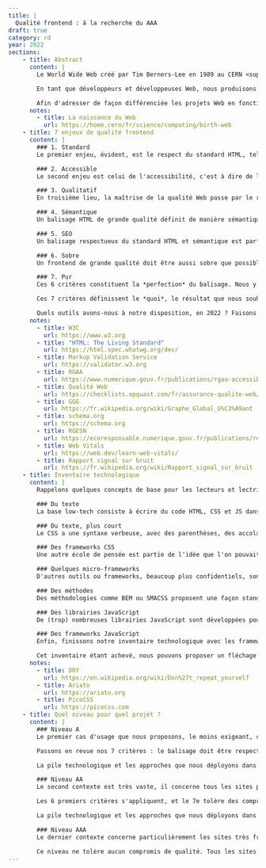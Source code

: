 ```yaml
---
title: |
  Qualité frontend : à la recherche du AAA
draft: true
category: rd
year: 2022
sections:
    - title: Abstract
      content: |
        Le World Wide Web créé par Tim Berners-Lee en 1989 au CERN <sup><a href="#note-1">1</a></sup> s'appuie sur 3 technologies : URL, HTTP et HTML. Notre proposition se concentre sur cette troisième technologie, l'HTML, qui est toujours omniprésente et qui détermine la qualité de l'expérience Web.

        En tant que développeurs et développeuses Web, nous produisons de l'HTML tous les jours. Nous avons à cœur de produire le meilleur code HTML possible, ce qui implique de définir ce qu'est un excellent code HTML. Pour cela, nous introduisons dans cet article la notion de *balisage pur et parfait* qui dessine un étalon de qualité en termes d'accessibilité, de sémantique, d'empreinte écologique, de performance et de minimisation du bruit. Nous ne prétendons pas produire un balisage pur et parfait, c'est un chantier qui devra être coopératif et évolutif. En revanche nous affirmons que la notion est nécessaire pour tendre vers un idéal, qui n'est aujourd'hui pas défini, donc pas consensuel.

        Afin d'adresser de façon différenciée les projets Web en fonction de leur nature (information / action / émotion) et de leurs usages (public / privé), nous proposons un classement en trois niveaux. Le niveau *A* fixe un standard minimum acceptable, pertinent pour les usages privés de type back-office. Le niveau *AA*, ou *double-A*, fixe un standard correct pour la plupart des productions Web. Le niveau *AAA*, ou *triple-A*, fixe le standard d'excellence absolu, le *balisage pur et parfait*.
      notes:
        - title: La naissance du Web
          url: https://home.cern/fr/science/computing/birth-web
    - title: 7 enjeux de qualité frontend
      content: |
        ### 1. Standard
        Le premier enjeu, évident, est le respect du standard HTML, tel que défini par le World Wide Web Consortium <sup><a href="#note-2">2</a></sup>. Depuis 2019 c'est un format unique, qui dispose d'une documentation à l'intention des devs <sup><a href="#note-3">3</a></sup> ainsi que d'un service de validation permettant de tester son balisage<sup><a href="#note-4">4</a></sup>.

        ### 2. Accessible
        Le second enjeu est celui de l'accessibilité, c'est à dire de la minimisation de l'exclusion. Un service numérique accessible est perceptible, utilisable, compréhensible et robuste, d'après le Référentiel Général d'Amélioration de l'Accessibilité <sup><a href="#note-5">5</a></sup>. Le référentiel définit des critères mesurables et des niveaux de conformité, qui présentent un caractère contraignant pour les services publics.

        ### 3. Qualitatif
        En troisième lieu, la maîtrise de la qualité Web passe par le respect des 240 règles Opquast <sup><a href="#note-6">6</a></sup>. Cet ensemble de bonnes pratiques en Creative Commons est élaboré depuis 2000 par des centaines de professionnelles et professionnels du Web. Chaque règle est *universelle, utile, documentée, sans valeur numérique, fait consensus et n’est pas liée à un pays ou une loi spécifique*.

        ### 4. Sémantique
        Un balisage HTML de grande qualité définit de manière sémantique le contenu des pages. Cette qualification des objets par leur nature permet de nourrir le Web sémantique et de se rapprocher du Graph Global Géant <sup><a href="#note-7">7</a></sup> inventé par Tim Berners Lee en 2007. Si le WWW partage des pages, le GGG partage des connaissances, compréhensibles par des humains comme par des algorithmes. Le projet Schema.org <sup><a href="#note-8">8</a></sup> liste les vocabulaires consensuels pour définir un grand nombre d'objets du monde réel, et les relations entre ces objets. Ces vocabulaires thématiques se nomment *ontologies*.

        ### 5. SEO
        Un balisage respectueux du standard HTML et sémantique est parfait pour les moteurs de recherche. Cela remplit la part technique du *Search Engine Optimization* (SEO). En pratique, des balises parasites propriétaires sont souvent ajoutées afin d'améliorer les partages sur les réseaux sociaux, notamment Facebook et Twitter. Dans un monde parfaitement interopérable, ces balises ne devraient pas exister, et les réseaux sociaux devraient utiliser les informations neutres et standardisées à leur disposition. Le compromis entre le balisage idéal et le balisage pragmatique devra faire l'objet d'un consensus, réévalué en fonction des évolutions des acteurs.

        ### 6. Sobre
        Un frontend de grande qualité doit être aussi sobre que possible. Le Référentiel Général d'Écoconception de Services Numériques <sup><a href="#note-9">9</a></sup> propose un jeu de critères de haut niveau applicables au frontend. À un niveau plus bas, la mise en œuvre de l'écoconception est facilitée par un ensemble d'indicateurs nommés *Web Vitals* par Google <sup><a href="#note-10">10</a></sup>. Ces métriques lient sobriété et performance, et sont assorties d'exemples de bonnes pratiques et d'études de cas.

        ### 7. Pur
        Ces 6 critères constituent la *perfection* du balisage. Nous y ajoutons la nécessité de minimiser le bruit, qui constitue sa *pureté*. Le rapport signal/bruit <sup><a href="#note-11">11</a></sup> est un indicateur de la qualité de transmission d'une information, mesuré habituellement en décibels. Curieusement, cet indicateur largement consensuel dans de nombreux domaines ne semble pas influencer le développement frontend. Le balisage *pur et parfait* présente une analogie avec le son haute-fidélité, c'est une sorte d'HTML Hi-Fi dans lequel il y a toute l'information et rien de plus.

        Ces 7 critères définissent le *quoi*, le résultat que nous souhaitons atteindre. Mais les devs sont (malheureusement) souvent plus intéressés par le *comment*, les outils, les méthodes et les gadgets utilisables pour atteindre ce résultat. Plusieurs enjeux s'entrecroisent. D'abord, la rapidité de production : comment produire vite et faire évoluer rapidement. Ensuite, la maintenabilité : comment éviter de se retrouver avec une assiette de spaghetti impossible à démêler, ce qui a un impact sur la rapidité mais aussi sur la stabilité. Plus le code est compliqué, plus il présente d'effets de bord indésirables. Enfin, la courbe d'apprentissage : les méthodes utilisées sont-elles longues à apprendre ? Et dans tous les cas, si on en change, il faut réapprendre.

        Quels outils avons-nous à notre disposition, en 2022 ? Faisons l'inventaire...
      notes:
        - title: W3C
          url: https://www.w3.org
        - title: "HTML: The Living Standard"
          url: https://html.spec.whatwg.org/dev/
        - title: Markup Validation Service
          url: https://validator.w3.org
        - title: RGAA
          url: https://www.numerique.gouv.fr/publications/rgaa-accessibilite/
        - title: Qualité Web
          url: https://checklists.opquast.com/fr/assurance-qualite-web/
        - title: GGG
          url: https://fr.wikipedia.org/wiki/Graphe_Global_G%C3%A9ant
        - title: schema.org
          url: https://schema.org
        - title: RGESN
          url: https://ecoresponsable.numerique.gouv.fr/publications/referentiel-general-ecoconception/
        - title: Web Vitals
          url: https://web.dev/learn-web-vitals/
        - title: Rapport signal sur bruit
          url: https://fr.wikipedia.org/wiki/Rapport_signal_sur_bruit
    - title: Inventaire technologique
      content: |
        Rappelons quelques concepts de base pour les lecteurs et lectrices qui ne coderaient pas, ou pas du Web. Le cœur du Web est l'HTML, qui permet de structurer les informations. L'apparence de ces informations (les typographies, les couleurs, la mise en page...) est définie par les feuilles de style en cascade, le CSS. Une partie de l'interactivité est directement intégrée à l'HTML, par exemple les boutons, les formulaires ou les liens hypertexte. Les comportements plus sophistiqués sont développés en JavaScript. En synthèse, nous avons donc 3 composants : l'HTML (le sens et l'interactivité basique), le CSS (l'apparence) et le JS (l'interactivité avancée).

        ### Du texte
        La base low-tech consiste à écrire du code HTML, CSS et JS dans un éditeur de texte. Comme les pages HTML présentent de nombreux éléments répétitifs, plusieurs outils permettent de réutiliser du code d'une page sur l'autre. En termes techniques, si l'on se situe dans le cadre d'une application Web,  on codera souvent les vues du pattern Modèle Vue Controlleur (MVC), en utilisant des mécanismes de template et d'inclusion de fragments de code. Si l'on se situe dans un projet sans base de données ni technologie backend, on utilisera souvent un générateur de site statique qui propose les mêmes mécanismes. Ces infrastructures n'ont pas d'impact sur la qualité frontend (les 6 premiers enjeux), et elles permettent aux devs d'organiser leur code et de ne pas se répéter (le 7e enjeu). Nous ne détaillerons pas plus ces questions, mais nous invitons les devs à rester DRY <sup><a href="#note-12">12</a></sup>, et à utiliser pour cela les outils qui conviennent le mieux au projet et à l'équipe.

        ### Du texte, plus court
        Le CSS a une syntaxe verbeuse, avec des parenthèses, des accolades, des règles de fermeture strictes et un seul niveau de déclaration. Pour pallier ces défauts, plusieurs technologies se sont développées, par exemple Sass, Less et Stylus. On les appelle des préprocesseurs, c'est à dire des outils qui traitent un langage spécifique pour générer du CSS. Là encore, nous laissons aux devs le choix des armes, avec toutefois un point de vigilance : ces outils peuvent causer une augmentation involontaire du poids du CSS et une diminution de son efficacité. Il convient donc de les employer en surveillant la traduction CSS, et avec une bonne culture du mode d'application du CSS sur le document HTML (le Document Object Model, DOM).

        ### Des frameworks CSS
        Une autre école de pensée est partie de l'idée que l'on pouvait standardiser les interfaces et s'appuyer sur des classes HTML pour définir l'apparence. Ces frameworks CSS, dont le plus répandu est Bootstrap, favorisent la rapidité du développement, puisqu'on définit l'apparence  sans écrire de CSS. On gagne également du temps de formation, puisque le framework est réutilisé d'un projet à l'autre. Toutefois, ce gain se fait au prix de deux sacrifices importants. Premièrement, le balisage HTML est pollué, parfois au point que l'on cherche le contenu dans une forêt de balises définissant l'apparence. Deuxièmement, les frameworks sont lourds, puisqu'ils intègrent un grand nombre de possibilités. Afin de résoudre ce problème, certains frameworks comme Tailwind proposent des solutions techniques pour limiter le poids aux éléments réellement utilisés. Il faut donc choisir les outils à intégrer en fonction des besoins, et l'outil perd en simplicité ce qu'il gagne en adaptabilité. L'outil PurgeCSS a été développé pour purger le CSS de toutes les directives non utilisées dans l'HTML. Cela revient à remplir un atelier de tous les outils possibles, puis à le vider en espérant laisser uniquement les outils utiles. Et dans tous les cas, l'HTML n'est pas pur.

        ### Quelques micro-frameworks
        D'autres outils ou frameworks, beaucoup plus confidentiels, sont respectueux de l'HTML et ne le surchargent pas. On peut citer Ariato <sup><a href="#note-13">13</a></sup>, développé par Base Secrète, et PicoCSS <sup><a href="#note-14">14</a></sup>, par Lucas Larroche. Ces librairies sont très pertinentes pour améliorer le rendu de base de l'HTML, par exemple pour un back-office. En revanche, elles sont volontairement minimales, et intègrent des points de vue esthétiques qui peuvent ne pas convenir en fonction du projet. Il existe aussi des librairies de comportement, comme Compass, qui permettent d'écrire plus rapidement du CSS, sans imposer de bruit HTML. Ces librairies peuvent être utile, avec la même réserve que celle exprimée pour les préprocesseurs : il faut veiller à ce que le code généré soit compact et efficient.

        ### Des méthodes
        Des méthodologies comme BEM ou SMACSS proposent une façon standardisée de structurer l'HTML et le CSS, en fonction de logiques applicatives. Ces méthodes permettent de créer des conventions, et donc de minimiser la surprise et le temps de formation d'un projet à l'autre. En revanche, ces conventions se superposent au balisage sémantique et ajoutent du bruit à l'HTML. Si les logiques métier sont bien respectées, et que les devs s'interdisent d'intégrer des éléments purement formels dans le balisage, le bruit est bien moindre avec BEM ou SMACSS qu'avec un framework comme Bootstrap ou Foundation. D'autres méthodes, comme le pattern 7-1 et ITCSS, proposent une façon de ranger les fichiers utilisés par le préprocesseur. Nous laissons aux équipes le choix de la structure qui leur convient le mieux, cela n'a aucun impact sur la qualité front.

        ### Des librairies JavaScript
        De (trop) nombreuses librairies JavaScript sont développées pour proposer des fonctionnements encapsulés de toutes sortes. Toutes ces librairies ont un poids physique et cognitif. Physique, parce que ce sont des données qu'il faut transférer sur le réseau, puis des algorithmes à exécuter sur le périphérique de la personne avec parfois un effet important sur la performance, donc la batterie et l'impression d'obsolescence. Cognitif, parce qu'il faut apprendre à utiliser ces librairies, puis les maintenir, c'est à dire suivre leur évolution, appliquer leurs correctifs de sécurité et faire évoluer le code en cas de mise à jour majeure, non compatible avec la version précédente. La première question à poser avant l'utilisation d'une librairie concerne son utilité. Le cas typique d'illustration est jQuery. Cette librairie était pratique il y a 15 ans, parce que les navigateurs ne proposaient pas de méthode homogène pour cibler les éléments du DOM. Aujourd'hui, elle est obsolète. Rien de ce qu'elle propose n'est plus difficile en JavaScript pur (on dit aussi vanille).

        ### Des frameworks JavaScript
        Enfin, finissons notre inventaire technologique avec les frameworks JavaScript, tels les généralistes React, Angular ou Vue et les spécialistes Three.js ou D3.js. Ces frameworks permettent de créer de véritables applications dans le navigateur, en chargeant séparément l'interface et les données, et en autorisant des interactions riches sans changer de page. Lorsque nous abordons un projet Web, nous commençons par le placer sur un triangle information / émotion / action. Tout le Web centré sur l'information ne doit pas utiliser de framework JavaScript, c'est de la pollution. Dès que des solutions technologiques spécifiques sont déployées en surcouche pour permettre l'indexation par les moteurs de recherche, c'est le signe que la technologie est employée à tort. Les frameworks applicatifs servent à produire des applications, pas des pages Web. Les frameworks 3D ou de data visualisation servent à produire des jeux et des visualisations de données. Certains projets sont hybrides, à la fois applicatifs, informationnels et expérientiels. Dans ce cas, il peut être souhaitable de traiter les informations en appliquant les principes de qualité proposés ici, et de construire des applications ou des expériences sur la base de ces informations, par exemple en utilisant des versions JSON ou JSON-LD.

        Cet inventaire étant achevé, nous pouvons proposer un fléchage des niveaux de qualité en fonction des projets.
      notes:
        - title: DRY
          url: https://en.wikipedia.org/wiki/Don%27t_repeat_yourself
        - title: Ariato
          url: https://ariato.org
        - title: PicoCSS
          url: https://picocss.com
    - title: Quel niveau pour quel projet ?
      content: |
        ### Niveau A
        Le premier cas d'usage que nous proposons, le moins exigeant, concerne les back-offices et les outils d'administration. Ces outils nécessitent une authentification et ne sont pas donc référencés par les moteurs de recherche.

        Passons en revue nos 7 critères : le balisage doit être respectueux du standard HTML, accessible, conforme aux règles Opquast. En revanche, ni l'excellente qualité sémantique ni la sur-optimisation SEO ne sont des impératifs, parce que le site ne sera pas indexé. La sobriété est évidemment nécessaire, mais la structure d'usage est très différente d'un site classique : peu d'utilisateurs vont utiliser l'outil souvent. Cela veut dire que l'utilisation du cache du navigateur est une réponse très efficace, et que l'optimisation des Web Vitals — notamment du First Contentful Paint (FCP) et du Largest Contentful Paint (LCP) — est beaucoup moins cruciale que dans un projet orienté grand public et SEO. Ce premier contexte présente très souvent des enjeux d'évolution du périmètre applicatif et de maintenabilité forts, avec de nombreux devs qui interviennent au fil du temps. Ceci justifie l'utilisation d'un framework CSS, au prix d'une réduction de la pureté de l'HTML. Cela autorise aussi une sélection réduite de librairies JavaScript, dont le poids sera d'autant plus lissé par le cache que le nombre de pages visitées sera élevé.

        La pile technologique et les approches que nous déployons dans ce contexte s'appellent *niveau A*. C'est un niveau facile à développer et à maintenir, tolérant sur la performance et sur le bruit. [Découvrir le niveau A en détail](/2022/qualite-front-a)

        ### Niveau AA
        Le second contexte est très vaste, il concerne tous les sites publics.

        Les 6 premiers critères s'appliquent, et le 7e tolère des compromis favorisant la maintenabilité.

        La pile technologique et les approches que nous déployons dans ce contexte s'appellent *niveau AA*, ou *Double-A*. C'est un niveau optimisé, très performant, mais tolérant sur le bruit HTML. [Découvrir le niveau Double-A en détail](/2022/qualite-front-aa)

        ### Niveau AAA
        Le dernier contexte concerne particulièrement les sites très fréquentés et pérennes, qui bénéficieront du gain de poids et d'élégance induits par la pureté du balisage, et qui profitent d'une équipe de devs expérimentée et centrée sur la qualité.

        Ce niveau ne tolère aucun compromis de qualité. Tous les sites utilisant le niveau AA pourraient bénéficier du niveau AAA. C'est un choix d'exigence. [Découvrir le niveau Triple-A en détail](/2022/qualite-front-aaa)
---
```

